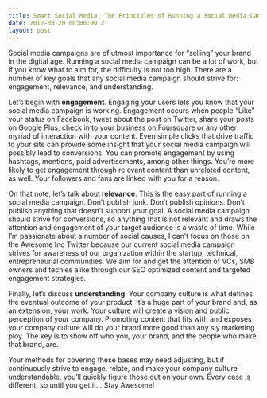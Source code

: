 ```yaml
---
title: Smart Social Media: The Principles of Running a Social Media Campaign
date: 2012-08-20 00:00:00 Z
layout: post
---
```

 
<p>Social media campaigns are of utmost importance for &ldquo;selling&rdquo; your brand in the digital age. Running a social media campaign can be a lot of work, but if you know what to aim for, the difficulty is not too high. There are a number of key goals that any social media campaign should strive for: engagement, relevance, and understanding.</p>
<p>Let&rsquo;s begin with <strong>engagement</strong>. Engaging your users lets you know that your social media campaign is working. Engagement occurs when people &ldquo;Like&rdquo; your status on Facebook, tweet about the post on Twitter, share your posts on Google Plus, check in to your business on Foursquare or any other myriad of interaction with your content. Even simple clicks that drive traffic to your site can provide some insight that your social media campaign will possibly lead to conversions. You can promote engagement by using hashtags, mentions, paid advertisements, among other things. You&rsquo;re more likely to get engagement through relevant content than unrelated content, as well. Your followers and fans are linked with you for a reason.</p>
<p>On that note, let&rsquo;s talk about<strong> relevance</strong>. This is the easy part of running a social media campaign. Don&rsquo;t publish junk. Don&rsquo;t publish opinions. Don&rsquo;t publish anything that doesn&rsquo;t support your goal. A social media campaign should strive for conversions, so anything that is not relevant and draws the attention and engagement of your target audience is a waste of time. While I&rsquo;m passionate about a number of social causes, I can&rsquo;t focus on those on the Awesome Inc Twitter because our current social media campaign strives for awareness of our organization within the startup, technical, entrepreneurial communities. We aim for and get the attention of VCs, SMB owners and techies alike through our SEO optimized content and targeted engagement strategies.</p>
<p>Finally, let&rsquo;s discuss <strong>understanding</strong>. Your company culture is what defines the eventual outcome of your product. It&rsquo;s a huge part of your brand and, as an extension, your work. Your culture will create a vision and public perception of your company. Promoting content that fits with and exposes your company culture will do your brand more good than any sly marketing ploy. The key is to show off who you, your brand, and the people who make that brand, are.</p>
<p>Your methods for covering these bases may need adjusting, but if continuously strive to engage, relate, and make your company culture understandable, you&rsquo;ll quickly figure those out on your own. Every case is different, so until you get it&hellip; Stay Awesome!</p>
